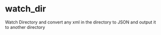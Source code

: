 # watch_dir
Watch Directory and convert any xml in the directory to JSON and output it to another directory
